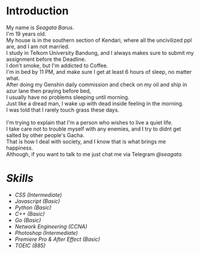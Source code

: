 <h1>Introduction</h1>
My name is <i>Seagata Barus</i>. <br>
I'm 19 years old. <br>
My house is in the southern section of Kendari, where all the uncivilized ppl are, and I am not married. <br>
I study in Telkom University Bandung, and I always makes sure to submit my assignment before the Deadline. <br>
I don't smoke, but I'm addicted to Coffee. <br>
I'm in bed by 11 PM, and make sure I get at least 6 hours of sleep, no matter what. <br>
After doing my Genshin daily commission and check on my oil and ship in azur lane then praying before bed, <br>
I usually have no problems sleeping until morning. <br>
Just like a dread man, I wake up with dead inside feeling in the morning.<br>
I was told that I rarely touch grass these days. <br>
<br>
I'm trying to explain that I'm a person who wishes to live a quiet life. <br>
I take care not to trouble myself with any enemies, and I try to didnt get salted by other people's Gacha. <br>
That is how I deal with society, and I know that is what brings me happiness. <br>
Although, if you want to talk to me just chat me via Telegram <i>@seagata.</li> <br>

<h1>Skills</h1>
<ul>
  <li>CSS (Intermediate)</li>
  <li>Javascript (Basic)</li>
  <li>Python (Basic)</li>
  <li>C++ (Basic)</li>
  <li>Go (Basic)</li>
  <li>Network Engineering (CCNA)</li>
  <li>Photoshop (Intermediate)</li>
  <li>Premiere Pro & After Effect (Basic)</li>
  <li>TOEIC (885)</li>
</ul>
